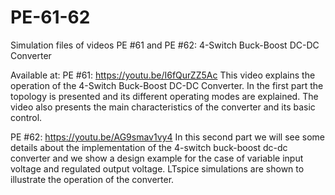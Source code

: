 # PE-61-62

Simulation files of videos PE #61 and PE #62:  4-Switch Buck-Boost DC-DC Converter

Available at:
PE #61: https://youtu.be/I6fQurZZ5Ac
This video explains the operation of the 4-Switch Buck-Boost DC-DC Converter. 
In the first part the topology is presented and its different operating modes are explained. 
The video also presents the main characteristics of the converter and its basic control.

PE #62: https://youtu.be/AG9smav1vy4
In this second part we will see some details about the implementation of the 4-switch buck-boost 
dc-dc converter and we show a design example for the case of variable input voltage and regulated output voltage. 
LTspice simulations are shown to illustrate the operation of the converter.
